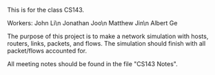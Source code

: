 This is for the class CS143.

Workers:
John Li\n
Jonathan Joo\n
Matthew Jin\n
Albert Ge


The purpose of this project is to make a network simulation with hosts, routers, links, packets, and flows. The simulation should finish with all packet/flows accounted for.

All meeting notes should be found in the file "CS143 Notes".
